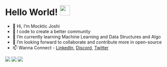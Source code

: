 # Hello World! <img src = "https://github.com/TheDudeThatCode/TheDudeThatCode/blob/master/Assets/Hi.gif" width="32px" />
- 👋 Hi, I’m Mocktic Joshi
- 👀 I code to create a better community
- 🌱 I’m currently learning Machine Learning and Data Structures and Algo
- 💞️ I’m looking forward to collaborate and contribute more in open-source
- 📫 Wanna Connect - [LinkedIn](https://www.linkedin.com/in/mocktic-joshi-21485439/), [Discord](https://discordapp.com/users/595250024280227860), [Twitter](https://twitter.com/mocktic)

<img src = "https://github-readme-stats.vercel.app/api?username=Mocktic&&show_icons=true&title_color=ffffff&icon_color=bb2acf&text_color=daf7dc&bg_color=151515"/>
<img src="https://visitor-badge.laobi.icu/badge?page_id=Mocktic.README.md"/>
<img src="https://cdn.discordapp.com/attachments/560753089179680768/594957849797460177/Epic_gif-1.gif"/>
<!---
Mocktic/Mocktic is a ✨ special ✨ repository because its `README.md` (this file) appears on your GitHub profile.
You can click the Preview link to take a look at your changes.
--->
